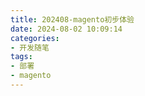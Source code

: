 ```yaml
---
title: 202408-magento初步体验
date: 2024-08-02 10:09:14
categories:
- 开发随笔
tags: 
- 部署
- magento
---
```

